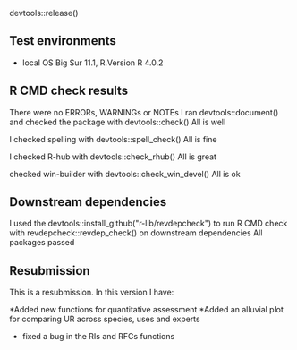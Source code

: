 devtools::release()

## Test environments
* local OS Big Sur 11.1, R.Version R 4.0.2 

## R CMD check results
There were no ERRORs, WARNINGs or NOTEs
I ran devtools::document() 
and 
checked the package with devtools::check()
All is well

I checked spelling with devtools::spell_check()
All is fine

I checked R-hub with devtools::check_rhub()
All is great

checked win-builder with devtools::check_win_devel()
All is ok

## Downstream dependencies
I used the devtools::install_github("r-lib/revdepcheck") to run R CMD check with revdepcheck::revdep_check() on downstream dependencies 
All packages passed 


## Resubmission
This is a resubmission. In this version I have:

*Added new functions for quantitative assessment
*Added an alluvial plot for comparing UR across species, uses and experts
* fixed a bug in the RIs and RFCs functions
